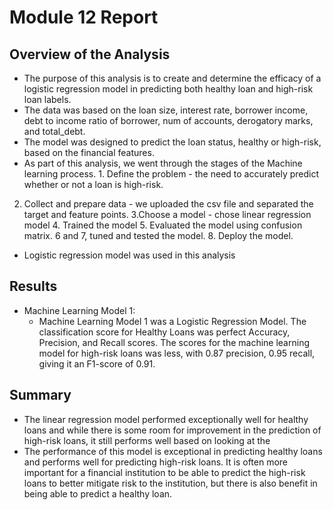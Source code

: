 # Module 12 Report

## Overview of the Analysis

* The purpose of this analysis is to create and determine the efficacy of a logistic regression model in predicting both healthy loan and high-risk loan labels.
* The data was based on the loan size, interest rate,	borrower income, debt to income ratio of borrower,	num of accounts, derogatory marks, and total_debt.
* The model was designed to predict the loan status, healthy or high-risk, based on the financial features.
* As part of this analysis, we went through the stages of the Machine learning process. 1. Define the problem - the need to accurately predict whether or not a loan is high-risk.
2. Collect and prepare data - we uploaded the csv file and separated the target and feature points. 3.Choose a model - chose linear regression model 4. Trained the model 5. Evaluated the model using confusion matrix. 6 and 7, tuned and tested the model. 8. Deploy the model.
* Logistic regression model was used in this analysis


## Results


* Machine Learning Model 1:
    * Machine Learning Model 1 was a Logistic Regression Model. The classification score for Healthy Loans was perfect Accuracy, Precision, and Recall scores. The scores for the machine learning model for high-risk loans was less, with 0.87 precision, 0.95 recall, giving it an F1-score of 0.91. 

## Summary

* The linear regression model performed exceptionally well for healthy loans and while there is some room for improvement in the prediction of high-risk loans, it still performs well based on looking at the 
* The performance of this model is exceptional in predicting healthy loans and performs well for predicting high-risk loans. It is often more important for a financial institution to be able to predict the high-risk loans to better mitigate risk to the institution, but there is also benefit in being able to predict a healthy loan. 



